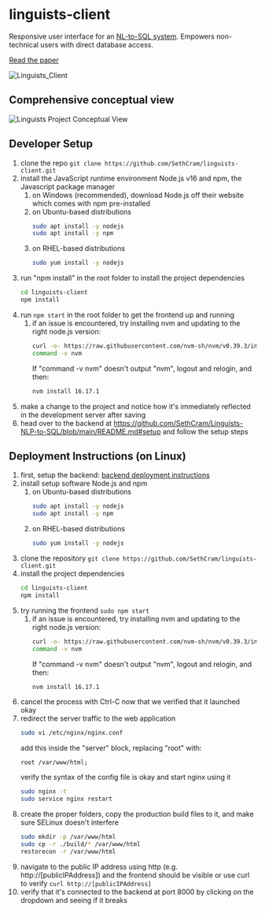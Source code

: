# linguists-client

Responsive user interface for an [NL-to-SQL system](https://github.com/SethCram/Linguists-NLP-to-SQL).
Empowers non-technical users with direct database access.

[Read the paper](https://drive.google.com/file/d/1dWXQ8Ih7NHlS9qyRCniWu8WkyqgI_ENH/view?usp=sharing)

![Linguists_Client](https://github.com/SethCram/linguists-client/assets/86444777/79c2105e-dcdd-4af4-8829-227b3336bd5a)

## Comprehensive conceptual view
![Linguists Project Conceptual View](https://user-images.githubusercontent.com/86444777/219822992-974e45b1-fb9a-4600-90f9-78c37d9c9c89.png)

## Developer Setup
1. clone the repo `git clone https://github.com/SethCram/linguists-client.git`
2. install the JavaScript runtime environment Node.js v16 and npm, the Javascript package manager
    1. on Windows (recommended), download Node.js off their website which comes with npm pre-installed
    2. on Ubuntu-based distributions
        ```sh
        sudo apt install -y nodejs
        sudo apt install -y npm
        ```
    2. on RHEL-based distributions
        ```sh
        sudo yum install -y nodejs
        ```
3. run "npm install" in the root folder to install the project dependencies
    ```sh
    cd linguists-client
    npm install
    ```
5. run `npm start` in the root folder to get the frontend up and running
    1. if an issue is encountered, try installing nvm and updating to the right node.js version:
        ```sh
        curl -o- https://raw.githubusercontent.com/nvm-sh/nvm/v0.39.3/install.sh | bash
        command -v nvm
        ```
        If "command -v nvm" doesn't output "nvm", logout and relogin, and then:
        ```sh
        nvm install 16.17.1
        ```
6. make a change to the project and notice how it's immediately reflected in the development server after saving
7. head over to the backend at https://github.com/SethCram/Linguists-NLP-to-SQL/blob/main/README.md#setup and follow the setup steps

## Deployment Instructions (on Linux)
1. first, setup the backend: [backend deployment instructions](https://github.com/SethCram/Linguists-NLP-to-SQL#deployment-instructions)
2. install setup software Node.js and npm
    1. on Ubuntu-based distributions
        ```sh
        sudo apt install -y nodejs
        sudo apt install -y npm
        ```
    2. on RHEL-based distributions
        ```sh
        sudo yum install -y nodejs
        ```
3. clone the repository `git clone https://github.com/SethCram/linguists-client.git`
4. install the project dependencies 
    ```sh
    cd linguists-client
    npm install
    ```
5. try running the frontend `sudo npm start`
   1. if an issue is encountered, try installing nvm and updating to the right node.js version:
        ```sh
        curl -o- https://raw.githubusercontent.com/nvm-sh/nvm/v0.39.3/install.sh | bash
        command -v nvm
        ```
        If "command -v nvm" doesn't output "nvm", logout and relogin, and then:
        ```sh
        nvm install 16.17.1
        ```
6. cancel the process with Ctrl-C now that we verified that it launched okay
7. redirect the server traffic to the web application
    ```sh
    sudo vi /etc/nginx/nginx.conf
    ```
    add this inside the "server" block, replacing "root" with:
    ```
    root /var/www/html;
    ```
    verify the syntax of the config file is okay and start nginx using it
    ```sh
    sudo nginx -t
    sudo service nginx restart
    ```
8. create the proper folders, copy the production build files to it, and make sure SELinux doesn't interfere
   ```sh 
   sudo mkdir -p /var/www/html
   sudo cp -r ./build/* /var/www/html
   restorecon -r /var/www/html
   ```
10. navigate to the public IP address using http (e.g. http://[publicIPAddress]) and the frontend should be visible or use curl to verify `curl http://[publicIPAddress]` 
11. verify that it's connected to the backend at port 8000 by clicking on the dropdown and seeing if it breaks
